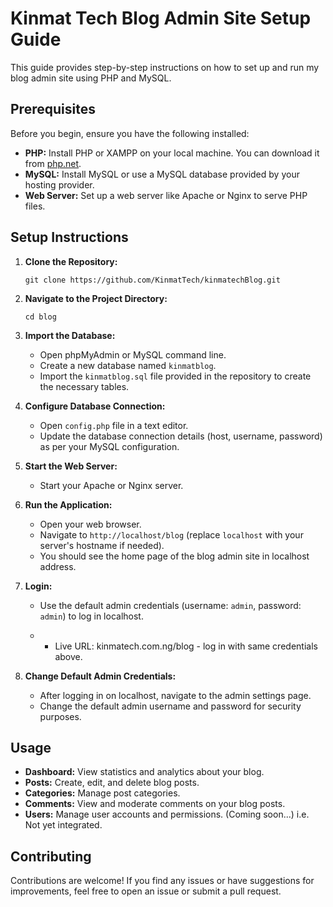 # Kinmat Tech Blog Admin Site Setup Guide

This guide provides step-by-step instructions on how to set up and run my blog admin site using PHP and MySQL.

## Prerequisites

Before you begin, ensure you have the following installed:

- **PHP:** Install PHP or XAMPP on your local machine. You can download it from [php.net](https://www.php.net/).
- **MySQL:** Install MySQL or use a MySQL database provided by your hosting provider.
- **Web Server:** Set up a web server like Apache or Nginx to serve PHP files.

## Setup Instructions

1. **Clone the Repository:**
   ```
   git clone https://github.com/KinmatTech/kinmatechBlog.git
   ```

2. **Navigate to the Project Directory:**
   ```
   cd blog
   ```

3. **Import the Database:**
   - Open phpMyAdmin or MySQL command line.
   - Create a new database named `kinmatblog`.
   - Import the `kinmatblog.sql` file provided in the repository to create the necessary tables.

4. **Configure Database Connection:**
   - Open `config.php` file in a text editor.
   - Update the database connection details (host, username, password) as per your MySQL configuration.

5. **Start the Web Server:**
   - Start your Apache or Nginx server.

6. **Run the Application:**
   - Open your web browser.
   - Navigate to `http://localhost/blog` (replace `localhost` with your server's hostname if needed).
   - You should see the home page of the blog admin site in localhost address.   
   
7. **Login:**
   - Use the default admin credentials (username: `admin`, password: `admin`) to log in localhost.
   
   - - Live URL: kinmatech.com.ng/blog - log in with same credentials above. 

8. **Change Default Admin Credentials:**
   - After logging in on localhost, navigate to the admin settings page.
   - Change the default admin username and password for security purposes.

## Usage

- **Dashboard:** View statistics and analytics about your blog.
- **Posts:** Create, edit, and delete blog posts.
- **Categories:** Manage post categories.
- **Comments:** View and moderate comments on your blog posts.
- **Users:** Manage user accounts and permissions. (Coming soon...) i.e. Not yet integrated.

## Contributing

Contributions are welcome! If you find any issues or have suggestions for improvements, feel free to open an issue or submit a pull request.